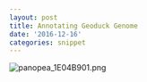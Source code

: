 ```yaml
---
layout: post
title: Annotating Geoduck Genome
date: '2016-12-16'
categories: snippet
---
```


<img src="http://eagle.fish.washington.edu/cnidarian/skitch/panopea_1E04B901.png" alt="panopea_1E04B901.png"/>

